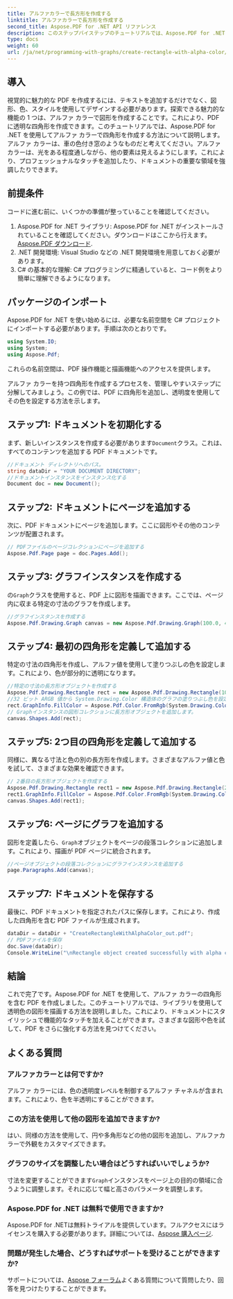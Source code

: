 ```yaml
---
title: アルファカラーで長方形を作成する
linktitle: アルファカラーで長方形を作成する
second_title: Aspose.PDF for .NET API リファレンス
description: このステップバイステップのチュートリアルでは、Aspose.PDF for .NET を使用して PDF に透明な四角形を作成する方法を学習します。アルファ カラーを使用して PDF を簡単に強化できます。
type: docs
weight: 60
url: /ja/net/programming-with-graphs/create-rectangle-with-alpha-color/
---
```

## 導入

視覚的に魅力的な PDF を作成するには、テキストを追加するだけでなく、図形、色、スタイルを使用してデザインする必要があります。探索できる魅力的な機能の 1 つは、アルファ カラーで図形を作成することです。これにより、PDF に透明な四角形を作成できます。このチュートリアルでは、Aspose.PDF for .NET を使用してアルファ カラーで四角形を作成する方法について説明します。アルファ カラーは、車の色付き窓のようなものだと考えてください。アルファ カラーは、光をある程度通しながら、他の要素は見えるようにします。これにより、プロフェッショナルなタッチを追加したり、ドキュメントの重要な領域を強調したりできます。

## 前提条件

コードに進む前に、いくつかの準備が整っていることを確認してください。

1.  Aspose.PDF for .NET ライブラリ: Aspose.PDF for .NET がインストールされていることを確認してください。ダウンロードはここから行えます。[Aspose.PDF ダウンロード](https://releases.aspose.com/pdf/net/).
2. .NET 開発環境: Visual Studio などの .NET 開発環境を用意しておく必要があります。
3. C# の基本的な理解: C# プログラミングに精通していると、コード例をより簡単に理解できるようになります。

## パッケージのインポート

Aspose.PDF for .NET を使い始めるには、必要な名前空間を C# プロジェクトにインポートする必要があります。手順は次のとおりです。

```csharp
using System.IO;
using System;
using Aspose.Pdf;
```

これらの名前空間は、PDF 操作機能と描画機能へのアクセスを提供します。

アルファ カラーを持つ四角形を作成するプロセスを、管理しやすいステップに分解してみましょう。この例では、PDF に四角形を追加し、透明度を使用してその色を設定する方法を示します。

## ステップ1: ドキュメントを初期化する

まず、新しいインスタンスを作成する必要があります`Document`クラス。これは、すべてのコンテンツを追加する PDF ドキュメントです。

```csharp
//ドキュメント ディレクトリへのパス。
string dataDir = "YOUR DOCUMENT DIRECTORY";
//ドキュメントインスタンスをインスタンス化する
Document doc = new Document();
```

## ステップ2: ドキュメントにページを追加する

次に、PDF ドキュメントにページを追加します。ここに図形やその他のコンテンツが配置されます。

```csharp
// PDFファイルのページコレクションにページを追加する
Aspose.Pdf.Page page = doc.Pages.Add();
```

## ステップ3: グラフインスタンスを作成する

の`Graph`クラスを使用すると、PDF 上に図形を描画できます。ここでは、ページ内に収まる特定の寸法のグラフを作成します。

```csharp
//グラフインスタンスを作成する
Aspose.Pdf.Drawing.Graph canvas = new Aspose.Pdf.Drawing.Graph(100.0, 400.0);
```

## ステップ4: 最初の四角形を定義して追加する

特定の寸法の四角形を作成し、アルファ値を使用して塗りつぶしの色を設定します。これにより、色が部分的に透明になります。

```csharp
//特定の寸法の長方形オブジェクトを作成する
Aspose.Pdf.Drawing.Rectangle rect = new Aspose.Pdf.Drawing.Rectangle(100, 100, 200, 100);
//32 ビット ARGB 値から System.Drawing.Color 構造体のグラフの塗りつぶし色を設定します。
rect.GraphInfo.FillColor = Aspose.Pdf.Color.FromRgb(System.Drawing.Color.FromArgb(128, System.Drawing.Color.FromArgb(12957183)));
// Graphインスタンスの図形コレクションに長方形オブジェクトを追加します。
canvas.Shapes.Add(rect);
```

## ステップ5: 2つ目の四角形を定義して追加する

同様に、異なる寸法と色の別の長方形を作成します。さまざまなアルファ値と色を試して、さまざまな効果を確認できます。

```csharp
// 2番目の長方形オブジェクトを作成する
Aspose.Pdf.Drawing.Rectangle rect1 = new Aspose.Pdf.Drawing.Rectangle(200, 150, 200, 100);
rect1.GraphInfo.FillColor = Aspose.Pdf.Color.FromRgb(System.Drawing.Color.FromArgb(128, System.Drawing.Color.FromArgb(16118015)));
canvas.Shapes.Add(rect1);
```

## ステップ6: ページにグラフを追加する

図形を定義したら、`Graph`オブジェクトをページの段落コレクションに追加します。これにより、描画が PDF ページに統合されます。

```csharp
//ページオブジェクトの段落コレクションにグラフインスタンスを追加する
page.Paragraphs.Add(canvas);
```

## ステップ7: ドキュメントを保存する

最後に、PDF ドキュメントを指定されたパスに保存します。これにより、作成した四角形を含む PDF ファイルが生成されます。

```csharp
dataDir = dataDir + "CreateRectangleWithAlphaColor_out.pdf";
// PDFファイルを保存
doc.Save(dataDir);
Console.WriteLine("\nRectangle object created successfully with alpha color.\nFile saved at " + dataDir);
```

## 結論

これで完了です。Aspose.PDF for .NET を使用して、アルファ カラーの四角形を含む PDF を作成しました。このチュートリアルでは、ライブラリを使用して透明色の図形を描画する方法を説明しました。これにより、ドキュメントにスタイリッシュで機能的なタッチを加えることができます。さまざまな図形や色を試して、PDF をさらに強化する方法を見つけてください。

## よくある質問

### アルファカラーとは何ですか?

アルファ カラーには、色の透明度レベルを制御するアルファ チャネルが含まれます。これにより、色を半透明にすることができます。

### この方法を使用して他の図形を追加できますか?

はい、同様の方法を使用して、円や多角形などの他の図形を追加し、アルファカラーで外観をカスタマイズできます。

### グラフのサイズを調整したい場合はどうすればいいでしょうか?

寸法を変更することができます`Graph`インスタンスをページ上の目的の領域に合うように調整します。それに応じて幅と高さのパラメータを調整します。

### Aspose.PDF for .NET は無料で使用できますか?

Aspose.PDF for .NETは無料トライアルを提供しています。フルアクセスにはライセンスを購入する必要があります。詳細については、[Aspose 購入ページ](https://purchase.aspose.com/buy).

### 問題が発生した場合、どうすればサポートを受けることができますか?

サポートについては、[Aspose フォーラム](https://forum.aspose.com/c/pdf/10)よくある質問について質問したり、回答を見つけたりすることができます。